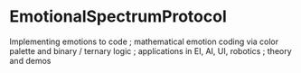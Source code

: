 # EmotionalSpectrumProtocol
Implementing emotions to code ; mathematical emotion coding via color palette and binary / ternary logic ; applications in EI, AI, UI, robotics ; theory and demos
